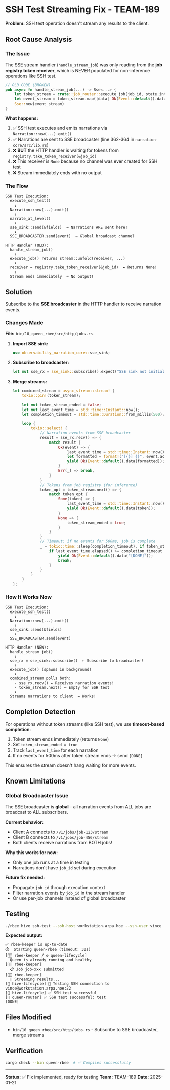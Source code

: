 # SSH Test Streaming Fix - TEAM-189

**Problem:** SSH test operation doesn't stream any results to the client.

## Root Cause Analysis

### The Issue

The SSE stream handler (`handle_stream_job`) was only reading from the **job registry token receiver**, which is NEVER populated for non-inference operations like SSH test.

```rust
// OLD CODE (BROKEN)
pub async fn handle_stream_job(...) -> Sse<...> {
    let token_stream = crate::job_router::execute_job(job_id, state.into()).await;
    let event_stream = token_stream.map(|data| Ok(Event::default().data(data)));
    Sse::new(event_stream)
}
```

**What happens:**
1. ✅ SSH test executes and emits narrations via `Narration::new(...).emit()`
2. ✅ Narrations are sent to SSE broadcaster (line 362-364 in `narration-core/src/lib.rs`)
3. ❌ **BUT** the HTTP handler is waiting for tokens from `registry.take_token_receiver(&job_id)`
4. ❌ This receiver is `None` because no channel was ever created for SSH test
5. ❌ Stream immediately ends with no output

### The Flow

```
SSH Test Execution:
  execute_ssh_test()
    ↓
  Narration::new(...).emit()
    ↓
  narrate_at_level()
    ↓
  sse_sink::send(&fields)  ← Narrations ARE sent here!
    ↓
  SSE_BROADCASTER.send(event)  ← Global broadcast channel

HTTP Handler (OLD):
  handle_stream_job()
    ↓
  execute_job() returns stream::unfold(receiver, ...)
    ↓
  receiver = registry.take_token_receiver(&job_id)  ← Returns None!
    ↓
  Stream ends immediately  ← No output!
```

## Solution

Subscribe to the **SSE broadcaster** in the HTTP handler to receive narration events.

### Changes Made

**File:** `bin/10_queen_rbee/src/http/jobs.rs`

1. **Import SSE sink:**
   ```rust
   use observability_narration_core::sse_sink;
   ```

2. **Subscribe to broadcaster:**
   ```rust
   let mut sse_rx = sse_sink::subscribe().expect("SSE sink not initialized");
   ```

3. **Merge streams:**
   ```rust
   let combined_stream = async_stream::stream! {
       tokio::pin!(token_stream);
       
       let mut token_stream_ended = false;
       let mut last_event_time = std::time::Instant::now();
       let completion_timeout = std::time::Duration::from_millis(500);

       loop {
           tokio::select! {
               // Narration events from SSE broadcaster
               result = sse_rx.recv() => {
                   match result {
                       Ok(event) => {
                           last_event_time = std::time::Instant::now();
                           let formatted = format!("[{}] {}", event.actor, event.human);
                           yield Ok(Event::default().data(formatted));
                       }
                       Err(_) => break,
                   }
               }
               // Tokens from job registry (for inference)
               token_opt = token_stream.next() => {
                   match token_opt {
                       Some(token) => {
                           last_event_time = std::time::Instant::now();
                           yield Ok(Event::default().data(token));
                       }
                       None => {
                           token_stream_ended = true;
                       }
                   }
               }
               // Timeout: if no events for 500ms, job is complete
               _ = tokio::time::sleep(completion_timeout), if token_stream_ended => {
                   if last_event_time.elapsed() >= completion_timeout {
                       yield Ok(Event::default().data("[DONE]"));
                       break;
                   }
               }
           }
       }
   };
   ```

### How It Works Now

```
SSH Test Execution:
  execute_ssh_test()
    ↓
  Narration::new(...).emit()
    ↓
  sse_sink::send(&fields)
    ↓
  SSE_BROADCASTER.send(event)

HTTP Handler (NEW):
  handle_stream_job()
    ↓
  sse_rx = sse_sink::subscribe()  ← Subscribe to broadcaster!
    ↓
  execute_job() (spawns in background)
    ↓
  combined_stream polls both:
    - sse_rx.recv() ← Receives narration events!
    - token_stream.next() ← Empty for SSH test
    ↓
  Streams narrations to client  ← Works!
```

## Completion Detection

For operations without token streams (like SSH test), we use **timeout-based completion**:

1. Token stream ends immediately (returns `None`)
2. Set `token_stream_ended = true`
3. Track `last_event_time` for each narration
4. If no events for 500ms after token stream ends → send `[DONE]`

This ensures the stream doesn't hang waiting for more events.

## Known Limitations

### Global Broadcaster Issue

The SSE broadcaster is **global** - all narration events from ALL jobs are broadcast to ALL subscribers.

**Current behavior:**
- Client A connects to `/v1/jobs/job-123/stream`
- Client B connects to `/v1/jobs/job-456/stream`
- Both clients receive narrations from BOTH jobs!

**Why this works for now:**
- Only one job runs at a time in testing
- Narrations don't have `job_id` set during execution

**Future fix needed:**
- Propagate `job_id` through execution context
- Filter narration events by `job_id` in the stream handler
- Or use per-job channels instead of global broadcaster

## Testing

```bash
./rbee hive ssh-test --ssh-host workstation.arpa.hoe --ssh-user vince
```

**Expected output:**
```
✅ rbee-keeper is up-to-date
⏱️  Starting queen-rbee (timeout: 30s)
[🧑‍🌾 rbee-keeper / ⚙️ queen-lifecycle]
  Queen is already running and healthy
[🧑‍🌾 rbee-keeper]
  📋 Job job-xxx submitted
[🧑‍🌾 rbee-keeper]
  📡 Streaming results...
[🐝 hive-lifecycle] 🔐 Testing SSH connection to vince@workstation.arpa.hoe:22
[🐝 hive-lifecycle] ✅ SSH test successful
[👑 queen-router] ✅ SSH test successful: test
[DONE]
```

## Files Modified

- `bin/10_queen_rbee/src/http/jobs.rs` - Subscribe to SSE broadcaster, merge streams

## Verification

```bash
cargo check --bin queen-rbee  # ✅ Compiles successfully
```

---

**Status:** ✅ Fix implemented, ready for testing
**Team:** TEAM-189
**Date:** 2025-01-21
